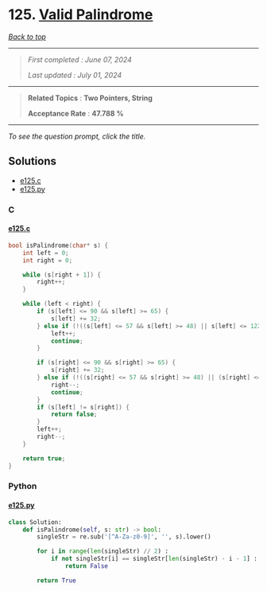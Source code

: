 # 125. [Valid Palindrome](<https://leetcode.com/problems/valid-palindrome>)

*[Back to top](<../README.md>)*

------

> *First completed : June 07, 2024*
>
> *Last updated : July 01, 2024*


------

> **Related Topics** : **Two Pointers, String**
>
> **Acceptance Rate** : **47.788 %**


------

*To see the question prompt, click the title.*

## Solutions

- [e125.c](<../my-submissions/e125.c>)
- [e125.py](<../my-submissions/e125.py>)
### C
#### [e125.c](<../my-submissions/e125.c>)
```C
bool isPalindrome(char* s) {
    int left = 0;
    int right = 0;

    while (s[right + 1]) {
        right++;
    }

    while (left < right) {
        if (s[left] <= 90 && s[left] >= 65) {
            s[left] += 32;
        } else if (!((s[left] <= 57 && s[left] >= 48) || s[left] <= 122 && s[left] >= 97)) {
            left++;
            continue;
        }

        if (s[right] <= 90 && s[right] >= 65) {
            s[right] += 32;
        } else if (!((s[right] <= 57 && s[right] >= 48) || (s[right] <= 122 && s[right] >= 97))) {
            right--;
            continue;
        }
        if (s[left] != s[right]) {
            return false;
        }
        left++;
        right--;
    }

    return true;
}
```

### Python
#### [e125.py](<../my-submissions/e125.py>)
```Python
class Solution:
    def isPalindrome(self, s: str) -> bool:
        singleStr = re.sub('[^A-Za-z0-9]', '', s).lower()

        for i in range(len(singleStr) // 2) :
            if not singleStr[i] == singleStr[len(singleStr) - i - 1] :
                return False 

        return True
```

